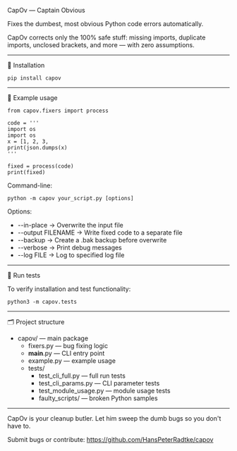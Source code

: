 CapOv — Captain Obvious

Fixes the dumbest, most obvious Python code errors automatically.

CapOv corrects only the 100% safe stuff: missing imports, duplicate imports, unclosed brackets, and more — with zero assumptions.

---

🔧 Installation

    pip install capov

---

🚀 Example usage

    from capov.fixers import process

    code = '''
    import os
    import os
    x = [1, 2, 3,
    print(json.dumps(x)
    '''

    fixed = process(code)
    print(fixed)

Command-line:

    python -m capov your_script.py [options]

Options:
- --in-place → Overwrite the input file
- --output FILENAME → Write fixed code to a separate file
- --backup → Create a .bak backup before overwrite
- --verbose → Print debug messages
- --log FILE → Log to specified log file

---

🧪 Run tests

To verify installation and test functionality:

    python3 -m capov.tests

---

🗂 Project structure

- capov/ — main package
  - fixers.py — bug fixing logic
  - __main__.py — CLI entry point
  - example.py — example usage
  - tests/
    - test_cli_full.py — full run tests
    - test_cli_params.py — CLI parameter tests
    - test_module_usage.py — module usage tests
    - faulty_scripts/ — broken Python samples

---

CapOv is your cleanup butler. Let him sweep the dumb bugs so you don't have to.

Submit bugs or contribute: https://github.com/HansPeterRadtke/capov
